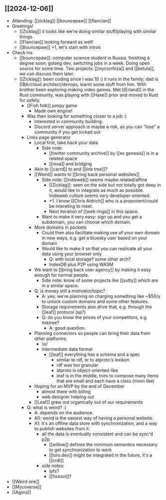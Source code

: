 ## [[2024-12-06]]
- Attending: [[zicklag]] [[bouncepaw]] [[flancian]] 
- Greetings!
    - [[Zicklag]] it looks like we're doing similar stuff/playing with similar things.
    - [[Flancian]] looking forward as well!
    - [[Bouncepaw]] +1, let's start with intros
- Check ins
    - [[bouncepaw]]: computer science student in Russia, finishing a degree soon; golang dev, switching jobs in a week. Doing open source for some time. Two projects: [[mycorrhiza]] and [[betula]], we can discuss them later.
    - [[Zicklag]]: been coding since I was 10 :) it runs in the family; dad is DBA/cloud architect/devops, learnt some stuff from him. With brother been exploring making video games. Met [[Erland]] in the Rust community, was playing with [[Haxe]] prior and moved to Rust for safety.
        - [[Fish folk]] jumpy game
            - Made own engine!
        - Was then looking for something closer to a job :)
            - Interested in community building.
            - Discord server approach is maybe a risk, as you can "lose" a community if you get kicked out
        - Links page generator
            - Local first, take back your data
                - Side note: 
                    - [[twitter community archive]] by [[ex genesis]] is in a related space
                    - [[moa]] and bridging
            - Akin to [[carrd]] to and [[link tree]]? 
            - [[Weird]] wants to [[bring back personal websites]]
                - Side note: [[indieweb]] seems maybe related/affine
                    - [[Zicklag]]: seen on the side but not totally got deep in it, would like to integrate as much as possible. Indieweb culture seems very developer-oriented.
                    - +1. I know [[Chris Aldrich]] who is a proponent/could be intereting to meet.
                    - Next iteration of [[web rings]] in this space.
                - Want to make it very easy: sign up and you get a subdomain, you can choose which domain.
            - More domains in pockets
                - Could then also facilitate making use of your own domain in new ways, e.g. get a bluesky user based on your domain
                - Would like to make it so that you can replicate all your data using your browser only
                    - Q: with local storage? some other arch?
                    - IndexDB plus P2P using WASM
            - We want to [[bring back user agency]] by making it easy enough for normal people.
                - Side note: know of some projects like [[sutty]] which are in a similar space.
            - Q: is money still a motivator/topic?
                - A: yes; we're planning on charging something like ~$50/y to unlock custom domains and some other features.
                - Storage requirements also drive that, e.g. through the [[leaf]] protocol (sp?)
                - Q: do you know the prices of your competitors, e.g. linktree?
                    - A: good question.
            - Planning connectors so people can bring their data from other platforms.
                - \o/
                - intermediate data format
                    - [[leaf]] everything has a schema and a spec
                        - similar to rdf, or to atproto's lexikon
                        - rdf was too granular
                        - atproto is object-oriented-like
                        - leaf is in the middle, tries to compose many items that are small and each have a class (mixin like)
            - Hoping for an MVP by the end of December
                - almost there with billing
                - web designer helping out
            - [[Leaf]] grew out organically out of our requirements
        - Q: what is weird? :) 
            - A: depends on the audience.
            - A0: weird is the easiest way of having a personal website.
            - A1: it's an offline data store with synchronization, and a way to publish websites from it.
                - all the data is eventually consistent and can be sync'd p2p
                    - [[willow]] defines the minimum semantics necessary to get synchronization to work
                    - [[loro.dev]] might be integrated in the future, it's a [[crdt]]
                - side notes:
                    - ipfs?
                    - [[fission]]?
- [[Weird one]]
- [[Mycoverse]]
- [[Agora]]